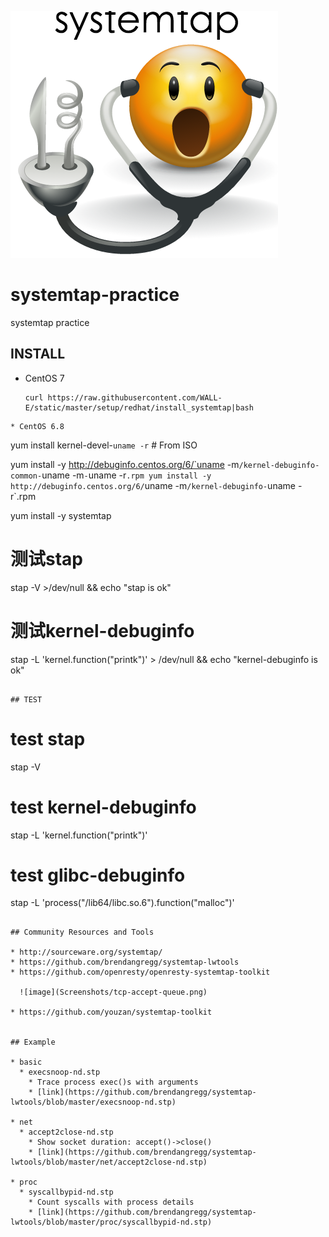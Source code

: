 ![image](Screenshots/smileytap.png)

# systemtap-practice
systemtap practice

## INSTALL
* CentOS 7
  ```
  curl https://raw.githubusercontent.com/WALL-E/static/master/setup/redhat/install_systemtap|bash
```
* CentOS 6.8
  ```
  yum install kernel-devel-`uname -r`  # From ISO

  yum install -y http://debuginfo.centos.org/6/`uname -m`/kernel-debuginfo-common-`uname -m`-`uname -r`.rpm
  yum install -y http://debuginfo.centos.org/6/`uname -m`/kernel-debuginfo-`uname -r`.rpm

  yum install -y systemtap

  # 测试stap
  stap -V >/dev/null && echo "stap is ok"

  # 测试kernel-debuginfo
  stap -L 'kernel.function("printk")' > /dev/null && echo "kernel-debuginfo is ok"
```

## TEST
```
# test stap
stap -V

# test kernel-debuginfo
stap -L 'kernel.function("printk")'

# test glibc-debuginfo
stap -L 'process("/lib64/libc.so.6").function("malloc")'
```

## Community Resources and Tools

* http://sourceware.org/systemtap/
* https://github.com/brendangregg/systemtap-lwtools
* https://github.com/openresty/openresty-systemtap-toolkit

  ![image](Screenshots/tcp-accept-queue.png)

* https://github.com/youzan/systemtap-toolkit


## Example

* basic
  * execsnoop-nd.stp
    * Trace process exec()s with arguments
    * [link](https://github.com/brendangregg/systemtap-lwtools/blob/master/execsnoop-nd.stp) 

* net
  * accept2close-nd.stp
    * Show socket duration: accept()->close()
    * [link](https://github.com/brendangregg/systemtap-lwtools/blob/master/net/accept2close-nd.stp) 
    
* proc
  * syscallbypid-nd.stp
    * Count syscalls with process details
    * [link](https://github.com/brendangregg/systemtap-lwtools/blob/master/proc/syscallbypid-nd.stp) 
